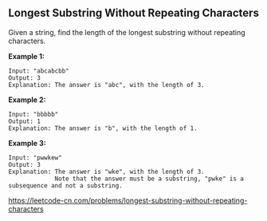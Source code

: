 ## Longest Substring Without Repeating Characters

Given a string, find the length of the longest substring without repeating characters.

**Example 1:**
```
Input: "abcabcbb"
Output: 3 
Explanation: The answer is "abc", with the length of 3.
```

**Example 2:**
```
Input: "bbbbb"
Output: 1
Explanation: The answer is "b", with the length of 1.
```

**Example 3:**
```
Input: "pwwkew"
Output: 3
Explanation: The answer is "wke", with the length of 3. 
             Note that the answer must be a substring, "pwke" is a subsequence and not a substring.
```

https://leetcode-cn.com/problems/longest-substring-without-repeating-characters
